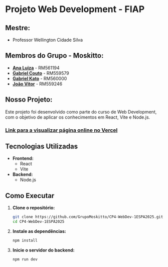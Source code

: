 # Projeto Web Development - FIAP

## Mestre: 
- Professor Wellington Cidade Silva
 
## Membros do Grupo - **Moskitto**:
- [**Ana Luiza**](https://github.com/anarand) - RM561194
- [**Gabriel Couto**](https://github.com/rouri404) - RM559579
- [**Gabriel Kato**](https://github.com/kato8088) - RM560000
- [**João Vitor**](https://github.com/joaomatosq) - RM559246

## Nosso Projeto:
Este projeto foi desenvolvido como parte do curso de Web Development, com o objetivo de aplicar os conhecimentos em React, Vite e Node.js.

### [Link para a visualizar página online no Vercel](https://cp4-webdev-1espa2025vercel.vercel.app/)

## Tecnologias Utilizadas

-   **Frontend:**
    -   React
    -   Vite
-   **Backend:**
    -   Node.js

## Como Executar

1.  **Clone o repositório:**

    ```bash
    git clone https://github.com/GrupoMoskitto/CP4-WebDev-1ESPA2025.git
    cd CP4-WebDev-1ESPA2025
    ```

2.  **Instale as dependências:**

    ```bash
    npm install
    ```

3.  **Inicie o servidor do backend:**

    ```bash
    npm run dev
    ```

